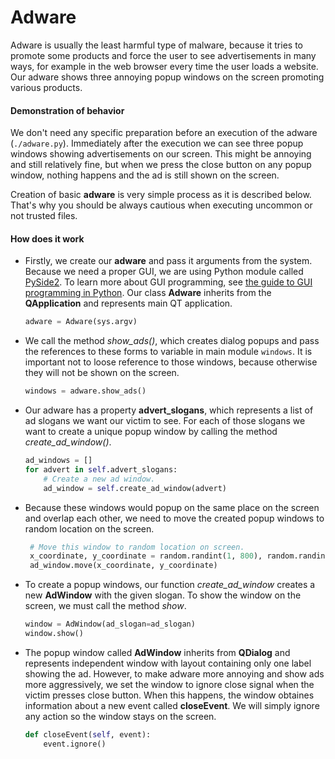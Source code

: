 # Adware

Adware is usually the least harmful type of malware, because it tries to promote some products and force the user to see advertisements in many ways, for example in the web browser every time the user loads a website. Our adware shows three annoying popup windows on the screen promoting various products.

#### Demonstration of behavior

We don't need any specific preparation before an execution of the adware (`./adware.py`). Immediately after the execution we can see three popup windows showing advertisements on our screen. This might be annoying and still relatively fine, but when we press the close button on any popup window, nothing happens and the ad is still shown on the screen.

Creation of basic **adware** is very simple process as it is described below. That's why you should be always cautious when executing uncommon or not trusted files.

#### How does it work

- Firstly, we create our **adware** and pass it arguments from the system. Because we need a proper GUI,
  we are using Python module called [PySide2](https://pypi.org/project/PySide2/). To learn more about GUI programming, see [the guide to GUI programming in Python](https://wiki.qt.io/Qt_for_Python). Our class **Adware** inherits from the **QApplication** and represents main QT application.
  ```python
  adware = Adware(sys.argv)
  ```
- We call the method _show_ads()_, which creates dialog popups and pass the references to these forms to variable in main module `windows`. It is important not to loose reference to those windows, because otherwise they will not be shown on the screen.
  ```python
  windows = adware.show_ads()
  ```
- Our adware has a property **advert_slogans**, which represents a list of ad slogans we want our victim
  to see. For each of those slogans we want to create a unique popup window by calling the method _create_ad_window()_. 
  ```python
  ad_windows = []
  for advert in self.advert_slogans:
      # Create a new ad window.
      ad_window = self.create_ad_window(advert)
  ```
- Because these windows would popup on the same place on the screen and overlap each other, we need to move the created popup windows to random location on the screen. 
  ```python
   # Move this window to random location on screen.
   x_coordinate, y_coordinate = random.randint(1, 800), random.randint(1, 600)
   ad_window.move(x_coordinate, y_coordinate)
  ```
- To create a popup windows, our function _create_ad_window_ creates a new **AdWindow** with the given slogan. To show the window on the screen, we must call the method _show_.
  ```python
  window = AdWindow(ad_slogan=ad_slogan)
  window.show()
  ```
- The popup window called **AdWindow** inherits from **QDialog** and represents independent window with
layout containing only one label showing the ad. However, to make adware more annoying and show ads more aggressively, we set the window to ignore close signal when the victim presses close button. When this happens, the window obtaines information about a new event called **closeEvent**. We will simply ignore any action so the window stays on the screen.
  ``` python
  def closeEvent(self, event):
      event.ignore()
  ```
